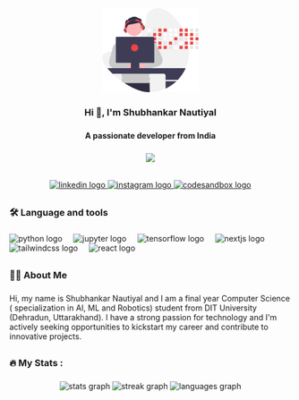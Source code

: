 <div align="center">
  <img height="150" src="profile2.5107d7620fd0018fb9ce671db45cd71b.svg"  />
</div>

###

<h3 align="center">Hi 👋, I'm Shubhankar Nautiyal</h3>

###

<h4 align="center">A passionate developer from India</h4>

###

<div align="center">
  <img src="https://visitor-badge.laobi.icu/badge?page_id=Shubhankar-1.Shubhankar-1&left_color=brown&right_color=tomato&left_text=Views"  />
</div>

###

<h2 align="center"></h2>

###

<div align="center">
  <a href="https://www.linkedin.com/in/shubhankar-nautiyal/" target="_blank">
    <img src="https://raw.githubusercontent.com/maurodesouza/profile-readme-generator/master/src/assets/icons/social/linkedin/default.svg" width="52" height="40" alt="linkedin logo"  />
  </a>
  <a href="https://www.instagram.com/s.h.u.b.u._/" target="_blank">
    <img src="https://raw.githubusercontent.com/maurodesouza/profile-readme-generator/master/src/assets/icons/social/instagram/default.svg" width="52" height="40" alt="instagram logo"  />
  </a>
  <a href="https://shubhankar.vercel.app/" target="_blank">
    <img src="https://raw.githubusercontent.com/maurodesouza/profile-readme-generator/master/src/assets/icons/social/codesandbox/default.svg" width="52" height="40" alt="codesandbox logo"  />
  </a>
</div>

###

<h2 align="center"></h2>

###

<h3 align="left">🛠 Language and tools</h3>

###

<div align="left">
  <img src="https://cdn.jsdelivr.net/gh/devicons/devicon/icons/python/python-original.svg" height="40" alt="python logo"  />
  <img width="12" />
  <img src="https://cdn.jsdelivr.net/gh/devicons/devicon/icons/jupyter/jupyter-original.svg" height="40" alt="jupyter logo"  />
  <img width="12" />
  <img src="https://cdn.jsdelivr.net/gh/devicons/devicon/icons/tensorflow/tensorflow-original.svg" height="40" alt="tensorflow logo"  />
  <img width="12" />
  <img src="https://cdn.jsdelivr.net/gh/devicons/devicon/icons/nextjs/nextjs-original.svg" height="40" alt="nextjs logo"  />
  <img width="12" />
  <img src="https://cdn.jsdelivr.net/gh/devicons/devicon/icons/tailwindcss/tailwindcss-original-wordmark.svg" height="40" alt="tailwindcss logo"  />
  <img width="12" />
  <img src="https://cdn.jsdelivr.net/gh/devicons/devicon/icons/react/react-original.svg" height="40" alt="react logo"  />
</div>

###

<h2 align="center"></h2>

###

<h3 align="left">👩‍💻  About Me</h3>

###

<p align="left">Hi, my name is Shubhankar Nautiyal and I am a final year Computer Science ( specialization in AI, ML and Robotics) student from DIT University (Dehradun, Uttarakhand). I have a strong passion for technology and I'm actively seeking opportunities to kickstart my career and contribute to innovative projects.</p>

###

<h2 align="center"></h2>

###

<h3 align="left">🔥   My Stats :</h3>

###

<div align="center">
  <img src="https://github-readme-stats.vercel.app/api?username=shubhankar-1&show_icons=true&locale=en&theme=dark&count_private=true&include_all_commits=true&custom_title=Github%20Stats" height="150" alt="stats graph"  />
  <img src="https://streak-stats.demolab.com?user=Shubhankar-1&locale=en&mode=daily&theme=dark&hide_border=false&border_radius=10&order=3" height="150" alt="streak graph"  />
  <img src="https://github-readme-stats.vercel.app/api/top-langs?username=Shubhankar-1&locale=en&hide_title=false&layout=compact&card_width=320&langs_count=5&theme=dark&hide_border=false&order=2" height="150" alt="languages graph"  />
</div>

###

